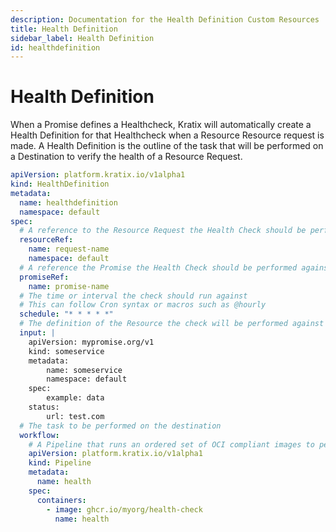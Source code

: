 ```yaml
---
description: Documentation for the Health Definition Custom Resources
title: Health Definition
sidebar_label: Health Definition
id: healthdefinition
---
```


# Health Definition

When a Promise defines a Healthcheck, Kratix will automatically create a Health Definition for that Healthcheck when a Resource Resource request is made. A Health Definition is the outline of the task that will be performed on a Destination to verify the health of a Resource Request.

```yaml
apiVersion: platform.kratix.io/v1alpha1
kind: HealthDefinition
metadata:
  name: healthdefinition
  namespace: default
spec:
  # A reference to the Resource Request the Health Check should be performed against
  resourceRef:
    name: request-name
    namespace: default
  # A reference the Promise the Health Check should be performed against
  promiseRef:
    name: promise-name
  # The time or interval the check should run against
  # This can follow Cron syntax or macros such as @hourly
  schedule: "* * * * *"
  # The definition of the Resource the check will be performed against
  input: |
    apiVersion: mypromise.org/v1
    kind: someservice
    metadata:
        name: someservice
        namespace: default
    spec:
        example: data
    status:
        url: test.com
  # The task to be performed on the destination
  workflow:
    # A Pipeline that runs an ordered set of OCI compliant images to perform health checks
    apiVersion: platform.kratix.io/v1alpha1
    kind: Pipeline
    metadata:
      name: health
    spec:
      containers:
        - image: ghcr.io/myorg/health-check
          name: health
```
